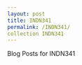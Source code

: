 ```yaml
---
layout: post 
title: INDN341
permalink: /INDN341/
collection INDN341
---
```

Blog Posts for INDN341
